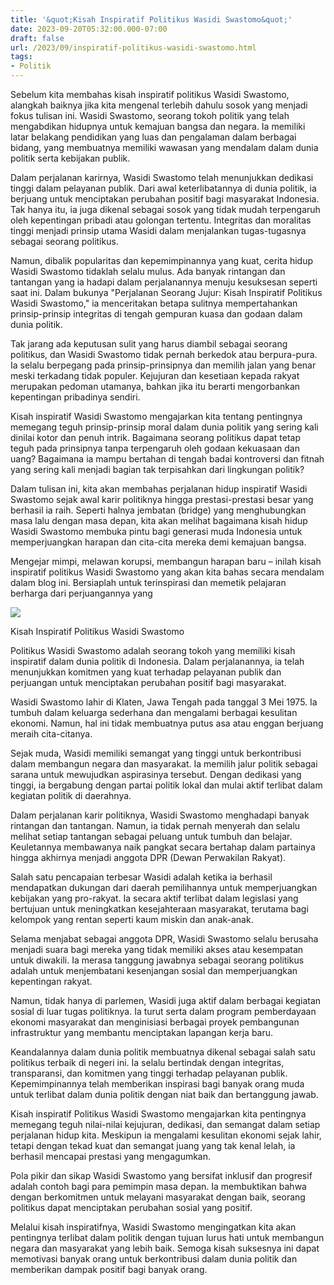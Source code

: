```yaml
---
title: '&quot;Kisah Inspiratif Politikus Wasidi Swastomo&quot;'
date: 2023-09-20T05:32:00.000-07:00
draft: false
url: /2023/09/inspiratif-politikus-wasidi-swastomo.html
tags: 
- Politik
---
```


  

Sebelum kita membahas kisah inspiratif politikus Wasidi Swastomo, alangkah baiknya jika kita mengenal terlebih dahulu sosok yang menjadi fokus tulisan ini. Wasidi Swastomo, seorang tokoh politik yang telah mengabdikan hidupnya untuk kemajuan bangsa dan negara. Ia memiliki latar belakang pendidikan yang luas dan pengalaman dalam berbagai bidang, yang membuatnya memiliki wawasan yang mendalam dalam dunia politik serta kebijakan publik.

  

Dalam perjalanan karirnya, Wasidi Swastomo telah menunjukkan dedikasi tinggi dalam pelayanan publik. Dari awal keterlibatannya di dunia politik, ia berjuang untuk menciptakan perubahan positif bagi masyarakat Indonesia. Tak hanya itu, ia juga dikenal sebagai sosok yang tidak mudah terpengaruh oleh kepentingan pribadi atau golongan tertentu. Integritas dan moralitas tinggi menjadi prinsip utama Wasidi dalam menjalankan tugas-tugasnya sebagai seorang politikus.

  

Namun, dibalik popularitas dan kepemimpinannya yang kuat, cerita hidup Wasidi Swastomo tidaklah selalu mulus. Ada banyak rintangan dan tantangan yang ia hadapi dalam perjalanannya menuju kesuksesan seperti saat ini. Dalam bukunya "Perjalanan Seorang Jujur: Kisah Inspiratif Politikus Wasidi Swastomo," ia menceritakan betapa sulitnya mempertahankan prinsip-prinsip integritas di tengah gempuran kuasa dan godaan dalam dunia politik.

  

Tak jarang ada keputusan sulit yang harus diambil sebagai seorang politikus, dan Wasidi Swastomo tidak pernah berkedok atau berpura-pura. Ia selalu berpegang pada prinsip-prinsipnya dan memilih jalan yang benar meski terkadang tidak populer. Kejujuran dan kesetiaan kepada rakyat merupakan pedoman utamanya, bahkan jika itu berarti mengorbankan kepentingan pribadinya sendiri.

  

Kisah inspiratif Wasidi Swastomo mengajarkan kita tentang pentingnya memegang teguh prinsip-prinsip moral dalam dunia politik yang sering kali dinilai kotor dan penuh intrik. Bagaimana seorang politikus dapat tetap teguh pada prinsipnya tanpa terpengaruh oleh godaan kekuasaan dan uang? Bagaimana ia mampu bertahan di tengah badai kontroversi dan fitnah yang sering kali menjadi bagian tak terpisahkan dari lingkungan politik?

  

Dalam tulisan ini, kita akan membahas perjalanan hidup inspiratif Wasidi Swastomo sejak awal karir politiknya hingga prestasi-prestasi besar yang berhasil ia raih. Seperti halnya jembatan (bridge) yang menghubungkan masa lalu dengan masa depan, kita akan melihat bagaimana kisah hidup Wasidi Swastomo membuka pintu bagi generasi muda Indonesia untuk memperjuangkan harapan dan cita-cita mereka demi kemajuan bangsa.

  

Mengejar mimpi, melawan korupsi, membangun harapan baru – inilah kisah inspiratif politikus Wasidi Swastomo yang akan kita bahas secara mendalam dalam blog ini. Bersiaplah untuk terinspirasi dan memetik pelajaran berharga dari perjuangannya yang

  

![](https://img3.hvg.hu/image.aspx?id=216e2032-9cc2-4d09-a343-589e7766b99d&view=da658e97-86c0-40f3-acd3-b0a850f32c30)

  

Kisah Inspiratif Politikus Wasidi Swastomo

  

Politikus Wasidi Swastomo adalah seorang tokoh yang memiliki kisah inspiratif dalam dunia politik di Indonesia. Dalam perjalanannya, ia telah menunjukkan komitmen yang kuat terhadap pelayanan publik dan perjuangan untuk menciptakan perubahan positif bagi masyarakat.

  

Wasidi Swastomo lahir di Klaten, Jawa Tengah pada tanggal 3 Mei 1975. Ia tumbuh dalam keluarga sederhana dan mengalami berbagai kesulitan ekonomi. Namun, hal ini tidak membuatnya putus asa atau enggan berjuang meraih cita-citanya.

  

Sejak muda, Wasidi memiliki semangat yang tinggi untuk berkontribusi dalam membangun negara dan masyarakat. Ia memilih jalur politik sebagai sarana untuk mewujudkan aspirasinya tersebut. Dengan dedikasi yang tinggi, ia bergabung dengan partai politik lokal dan mulai aktif terlibat dalam kegiatan politik di daerahnya.

  

Dalam perjalanan karir politiknya, Wasidi Swastomo menghadapi banyak rintangan dan tantangan. Namun, ia tidak pernah menyerah dan selalu melihat setiap tantangan sebagai peluang untuk tumbuh dan belajar. Keuletannya membawanya naik pangkat secara bertahap dalam partainya hingga akhirnya menjadi anggota DPR (Dewan Perwakilan Rakyat).

  

Salah satu pencapaian terbesar Wasidi adalah ketika ia berhasil mendapatkan dukungan dari daerah pemilihannya untuk memperjuangkan kebijakan yang pro-rakyat. Ia secara aktif terlibat dalam legislasi yang bertujuan untuk meningkatkan kesejahteraan masyarakat, terutama bagi kelompok yang rentan seperti kaum miskin dan anak-anak.

  

Selama menjabat sebagai anggota DPR, Wasidi Swastomo selalu berusaha menjadi suara bagi mereka yang tidak memiliki akses atau kesempatan untuk diwakili. Ia merasa tanggung jawabnya sebagai seorang politikus adalah untuk menjembatani kesenjangan sosial dan memperjuangkan kepentingan rakyat.

  

Namun, tidak hanya di parlemen, Wasidi juga aktif dalam berbagai kegiatan sosial di luar tugas politiknya. Ia turut serta dalam program pemberdayaan ekonomi masyarakat dan menginisiasi berbagai proyek pembangunan infrastruktur yang membantu menciptakan lapangan kerja baru.

  

Keandalannya dalam dunia politik membuatnya dikenal sebagai salah satu politikus terbaik di negeri ini. Ia selalu bertindak dengan integritas, transparansi, dan komitmen yang tinggi terhadap pelayanan publik. Kepemimpinannya telah memberikan inspirasi bagi banyak orang muda untuk terlibat dalam dunia politik dengan niat baik dan bertanggung jawab.

  

Kisah inspiratif Politikus Wasidi Swastomo mengajarkan kita pentingnya memegang teguh nilai-nilai kejujuran, dedikasi, dan semangat dalam setiap perjalanan hidup kita. Meskipun ia mengalami kesulitan ekonomi sejak lahir, tetapi dengan tekad kuat dan semangat juang yang tak kenal lelah, ia berhasil mencapai prestasi yang mengagumkan.

  

Pola pikir dan sikap Wasidi Swastomo yang bersifat inklusif dan progresif adalah contoh bagi para pemimpin masa depan. Ia membuktikan bahwa dengan berkomitmen untuk melayani masyarakat dengan baik, seorang politikus dapat menciptakan perubahan sosial yang positif.

  

Melalui kisah inspiratifnya, Wasidi Swastomo mengingatkan kita akan pentingnya terlibat dalam politik dengan tujuan lurus hati untuk membangun negara dan masyarakat yang lebih baik. Semoga kisah suksesnya ini dapat memotivasi banyak orang untuk berkontribusi dalam dunia politik dan memberikan dampak positif bagi banyak orang.